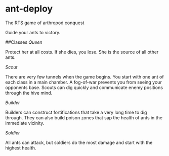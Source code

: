 ant-deploy
==========

The RTS game of arthropod conquest

Guide your ants to victory.

##Classes
*Queen*

Protect her at all costs. If she dies, you lose. She is the source of all other ants.


*Scout*

There are very few tunnels when the game begins. You start with one ant of each class in a main chamber. A fog-of-war prevents you from seeing your opponents base. Scouts can dig quickly and communicate enemy positions through the hive mind.


*Builder*

Builders can construct fortifications that take a very long time to dig through. They can also build poison zones that sap the health of ants in the immediate vicinity.


*Soldier*

All ants can attack, but soldiers do the most damage and start with the highest health.
